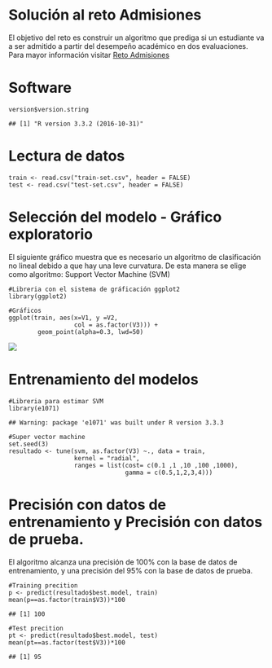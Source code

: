 Solución al reto Admisiones
===========================

El objetivo del reto es construir un algoritmo que prediga si un
estudiante va a ser admitido a partir del desempeño académico en dos
evaluaciones. Para mayor información visitar [Reto
Admisiones](https://github.com/charlielito/supervised-basico-admission-exams)

Software
========

    version$version.string

    ## [1] "R version 3.3.2 (2016-10-31)"

Lectura de datos
================

    train <- read.csv("train-set.csv", header = FALSE)
    test <- read.csv("test-set.csv", header = FALSE)

Selección del modelo - Gráfico exploratorio
===========================================

El siguiente gráfico muestra que es necesario un algoritmo de
clasificación no lineal debido a que hay una leve curvatura. De esta
manera se elige como algoritmo: Support Vector Machine (SVM)

    #Libreria con el sistema de gráficación ggplot2
    library(ggplot2)

    #Gráficos
    ggplot(train, aes(x=V1, y =V2, 
                      col = as.factor(V3))) +
            geom_point(alpha=0.3, lwd=50)

![](README_files/figure-markdown_strict/unnamed-chunk-3-1.png)

Entrenamiento del modelos
=========================

    #Libreria para estimar SVM
    library(e1071)

    ## Warning: package 'e1071' was built under R version 3.3.3

    #Super vector machine
    set.seed(3)
    resultado <- tune(svm, as.factor(V3) ~., data = train,
                      kernel = "radial",
                      ranges = list(cost= c(0.1 ,1 ,10 ,100 ,1000),
                                    gamma = c(0.5,1,2,3,4)))

Precisión con datos de entrenamiento y Precisión con datos de prueba.
=====================================================================

El algoritmo alcanza una precisión de 100% con la base de datos de
entrenamiento, y una precisión del 95% con la base de datos de prueba.

    #Training precition
    p <- predict(resultado$best.model, train)
    mean(p==as.factor(train$V3))*100

    ## [1] 100

    #Test precition
    pt <- predict(resultado$best.model, test)
    mean(pt==as.factor(test$V3))*100

    ## [1] 95
